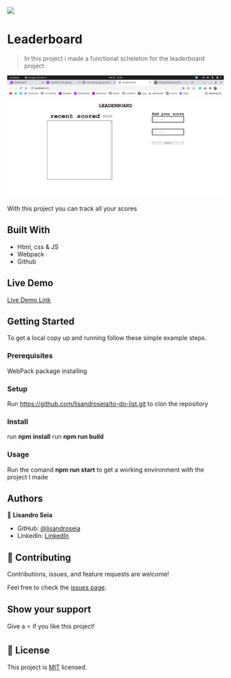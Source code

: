 ![](https://img.shields.io/badge/Microverse-blueviolet)

# Leaderboard

> In this project i made a functional scheleton for the leaderboard project

![screenshot](./app_screenshot.png)

With  this project you can track all your scores

## Built With

- Html, css & JS
- Webpack
- Github

## Live Demo

[Live Demo Link](https://lisandroseia.github.io/Leaderboard/)


## Getting Started

To get a local copy up and running follow these simple example steps.

### Prerequisites
WebPack package installing

### Setup
Run https://github.com/lisandroseia/to-do-list.git to clon the repository

### Install
run **npm install**
run **npm run build**

### Usage
Run the comand **npm run start** to get a working environment with the project I made

## Authors

👤 **Lisandro Seia**

- GitHub: [@lisandroseia](https://github.com/lisandroseia)
- LinkedIn: [LinkedIn](https://www.linkedin.com/in/lisandro-seia-295120225/)

## 🤝 Contributing

Contributions, issues, and feature requests are welcome!

Feel free to check the [issues page](https://github.com/lisandroseia/Leaderboard/issues).

## Show your support

Give a ⭐️ if you like this project!


## 📝 License

This project is [MIT](./MIT.md) licensed.
